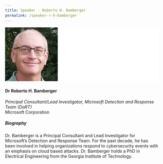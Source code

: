 ```yaml
---
title: Speaker - Roberto H. Bamberger
permalink: /speaker-r-h-bamberger
---
```

![Roberto H Bamberger](/images/speakers/Roberto-H-Bamberger.jpg)

#### **Dr Roberto H. Bamberger**

*Principal Consultant/Lead Investigator, Microsoft Detection and Response Team (DaRT)*  
Microsoft Corporation

##### **Biography**

Dr. Bamberger is a Principal Consultant and Lead Investigator for Microsoft’s Detection and Response Team. For the past decade, he has been involved in helping organizations respond to cybersecurity events with an emphasis on cloud based attacks. Dr. Bamberger holds a PhD in Electrical Engineering from the Georgia Institute of Technology.